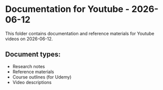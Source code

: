 # Documentation for Youtube - 2026-06-12

This folder contains documentation and reference materials for Youtube videos on 2026-06-12.

## Document types:
- Research notes
- Reference materials
- Course outlines (for Udemy)
- Video descriptions
